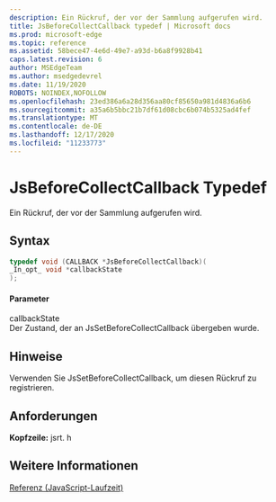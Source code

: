 ```yaml
---
description: Ein Rückruf, der vor der Sammlung aufgerufen wird.
title: JsBeforeCollectCallback typedef | Microsoft docs
ms.prod: microsoft-edge
ms.topic: reference
ms.assetid: 58bece47-4e6d-49e7-a93d-b6a8f9928b41
caps.latest.revision: 6
author: MSEdgeTeam
ms.author: msedgedevrel
ms.date: 11/19/2020
ROBOTS: NOINDEX,NOFOLLOW
ms.openlocfilehash: 23ed386a6a28d356aa80cf85650a981d4836a6b6
ms.sourcegitcommit: a35a6b5bbc21b7df61d08cbc6b074b5325ad4fef
ms.translationtype: MT
ms.contentlocale: de-DE
ms.lasthandoff: 12/17/2020
ms.locfileid: "11233773"
---
```

# JsBeforeCollectCallback Typedef

Ein Rückruf, der vor der Sammlung aufgerufen wird.  
  
## Syntax  
  
```cpp  
typedef void (CALLBACK *JsBeforeCollectCallback)(  
_In_opt_ void *callbackState  
);  
```  
  
#### Parameter  
 callbackState  
 Der Zustand, der an JsSetBeforeCollectCallback übergeben wurde.  
  
## Hinweise  
 Verwenden Sie JsSetBeforeCollectCallback, um diesen Rückruf zu registrieren.  
  
## Anforderungen  
 **Kopfzeile:** jsrt. h  
  
## Weitere Informationen  
 [Referenz (JavaScript-Laufzeit)](../chakra-hosting/reference-javascript-runtime.md)
